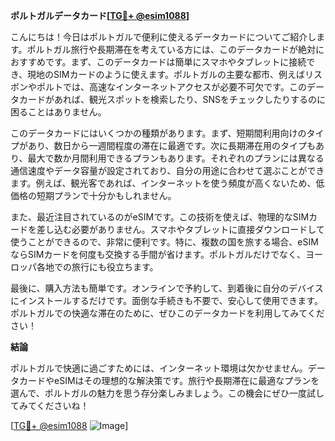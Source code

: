 **ポルトガルデータカード[[TG💪+ @esim1088](https://t.me/s/esim1088)]**

こんにちは！今日はポルトガルで便利に使えるデータカードについてご紹介します。ポルトガル旅行や長期滞在を考えている方には、このデータカードが絶対におすすめです。まず、このデータカードは簡単にスマホやタブレットに接続でき、現地のSIMカードのように使えます。ポルトガルの主要な都市、例えばリスボンやポルトでは、高速なインターネットアクセスが必要不可欠です。このデータカードがあれば、観光スポットを検索したり、SNSをチェックしたりするのに困ることはありません。

このデータカードにはいくつかの種類があります。まず、短期間利用向けのタイプがあり、数日から一週間程度の滞在に最適です。次に長期滞在用のタイプもあり、最大で数か月間利用できるプランもあります。それぞれのプランには異なる通信速度やデータ容量が設定されており、自分の用途に合わせて選ぶことができます。例えば、観光客であれば、インターネットを使う頻度が高くないため、低価格の短期プランで十分かもしれません。

また、最近注目されているのがeSIMです。この技術を使えば、物理的なSIMカードを差し込む必要がありません。スマホやタブレットに直接ダウンロードして使うことができるので、非常に便利です。特に、複数の国を旅する場合、eSIMならSIMカードを何度も交換する手間が省けます。ポルトガルだけでなく、ヨーロッパ各地での旅行にも役立ちます。

最後に、購入方法も簡単です。オンラインで予約して、到着後に自分のデバイスにインストールするだけです。面倒な手続きも不要で、安心して使用できます。ポルトガルでの快適な滞在のために、ぜひこのデータカードを利用してみてください！

**結論**

ポルトガルで快適に過ごすためには、インターネット環境は欠かせません。データカードやeSIMはその理想的な解決策です。旅行や長期滞在に最適なプランを選んで、ポルトガルの魅力を思う存分楽しみましょう。この機会にぜひ一度試してみてくださいね！

[[TG💪+ @esim1088](https://t.me/s/esim1088) ![Image](https://i.postimg.cc/Y0z9fWf4/image.png)]